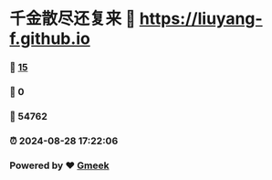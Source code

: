 # 千金散尽还复来 :link: https://liuyang-f.github.io 
### :page_facing_up: [15](https://liuyang-f.github.io/tag.html) 
### :speech_balloon: 0 
### :hibiscus: 54762 
### :alarm_clock: 2024-08-28 17:22:06 
### Powered by :heart: [Gmeek](https://github.com/Meekdai/Gmeek)

